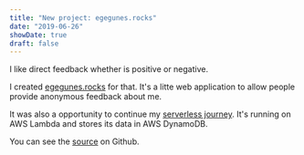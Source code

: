 ```yaml
---
title: "New project: egegunes.rocks"
date: "2019-06-26"
showDate: true
draft: false
---
```


I like direct feedback whether is positive or negative.


I created [egegunes.rocks](https://egegunes.rocks) for that. It's a litte web
application to allow people provide anonymous feedback about me.

It was also a opportunity to continue my [serverless
journey](https://ege.dev/post/running-python-on-aws-lambda/). It's running on
AWS Lambda and stores its data in AWS DynamoDB.

You can see the [source](https://github.com/egegunes/egegunes.rocks) on Github.
